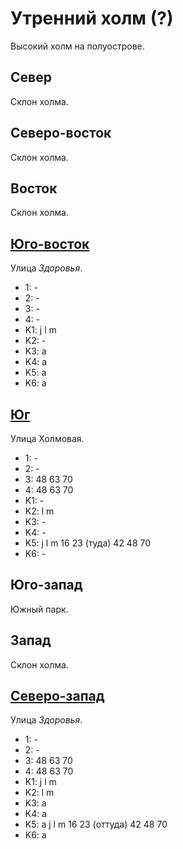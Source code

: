 # Утренний холм (?)

Высокий холм на полуострове.

## Север

Склон холма.

## Северо-восток

Склон холма.

## Восток

Склон холма.

## [Юго-восток](./510145.md)

Улица *Здоровья*.

* 1:    -
* 2:    -
* 3:    -
* 4:    -
* K1:   j   l   m
* K2:   -
* K3:   a
* K4:   a
* K5:   a
* K6:   a

## [Юг](./505150.md)

Улица Холмовая.

* 1:    -
* 2:    -
* 3:    48  63  70
* 4:    48  63  70
* K1:   -
* K2:   l   m
* K3:   -
* K4:   -
* K5:   j   l   m
        16  23 (туда)   42  48  70
* K6:   -

## Юго-запад

Южный парк.

## Запад

Склон холма.

## [Северо-запад](./500125.md)

Улица *Здоровья*.

* 1:    -
* 2:    -
* 3:    48  63  70
* 4:    48  63  70
* K1:   j   l   m
* K2:   l   m
* K3:   a
* K4:   a
* K5:   a   j   l   m
        16  23 (оттуда) 42  48  70
* K6:   a
